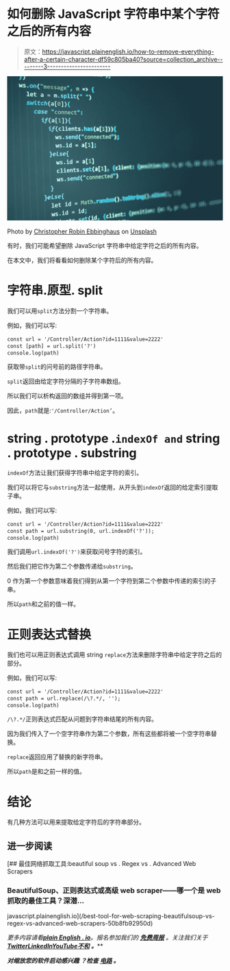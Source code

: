 # 如何删除 JavaScript 字符串中某个字符之后的所有内容

> 原文：<https://javascript.plainenglish.io/how-to-remove-everything-after-a-certain-character-df59c805ba40?source=collection_archive---------3----------------------->

![](img/b76bd9b6e065cd4fbcb37898e1bf3074.png)

Photo by [Christopher Robin Ebbinghaus](https://unsplash.com/@cebbbinghaus?utm_source=medium&utm_medium=referral) on [Unsplash](https://unsplash.com?utm_source=medium&utm_medium=referral)

有时，我们可能希望删除 JavaScript 字符串中给定字符之后的所有内容。

在本文中，我们将看看如何删除某个字符后的所有内容。

# 字符串.原型. split

我们可以用`split`方法分割一个字符串。

例如，我们可以写:

```
const url = '/Controller/Action?id=1111&value=2222'
const [path] = url.split('?')
console.log(path)
```

获取带`split`的问号前的路径字符串。

`split`返回由给定字符分隔的子字符串数组。

所以我们可以析构返回的数组并得到第一项。

因此，`path`就是:`'/Controller/Action’`。

# string . prototype .`indexOf and` string . prototype . substring

`indexOf`方法让我们获得字符串中给定字符的索引。

我们可以将它与`substring`方法一起使用，从开头到`indexOf`返回的给定索引提取子串。

例如，我们可以写:

```
const url = '/Controller/Action?id=1111&value=2222'
const path = url.substring(0, url.indexOf('?'));
console.log(path)
```

我们调用`url.indexOf('?')`来获取问号字符的索引。

然后我们把它作为第二个参数传递给`substring`。

0 作为第一个参数意味着我们得到从第一个字符到第二个参数中传递的索引的子串。

所以`path`和之前的值一样。

# 正则表达式替换

我们也可以用正则表达式调用 string `replace`方法来删除字符串中给定字符之后的部分。

例如，我们可以写:

```
const url = '/Controller/Action?id=1111&value=2222'
const path = url.replace(/\?.*/, '');
console.log(path)
```

`/\?.*/`正则表达式匹配从问题到字符串结尾的所有内容。

因为我们传入了一个空字符串作为第二个参数，所有这些都将被一个空字符串替换。

`replace`返回应用了替换的新字符串。

所以`path`是和之前一样的值。

# 结论

有几种方法可以用来提取给定字符后的字符串部分。

## 进一步阅读

[](/best-tool-for-web-scraping-beautifulsoup-vs-regex-vs-advanced-web-scrapers-50b8fb92950d) [## 最佳网络抓取工具:beautiful soup vs . Regex vs . Advanced Web Scrapers

### BeautifulSoup、正则表达式或高级 web scraper——哪一个是 web 抓取的最佳工具？深潜…

javascript.plainenglish.io](/best-tool-for-web-scraping-beautifulsoup-vs-regex-vs-advanced-web-scrapers-50b8fb92950d) 

*更多内容请看*[***plain English . io***](https://plainenglish.io/)*。报名参加我们的* [***免费周报***](http://newsletter.plainenglish.io/) *。关注我们关于*[***Twitter***](https://twitter.com/inPlainEngHQ)[***LinkedIn***](https://www.linkedin.com/company/inplainenglish/)*[***YouTube***](https://www.youtube.com/channel/UCtipWUghju290NWcn8jhyAw)*[***不和***](https://discord.gg/GtDtUAvyhW) ***。*****

*****对缩放您的软件启动感兴趣*** *？检查* [***电路***](https://circuit.ooo?utm=publication-post-cta) *。***